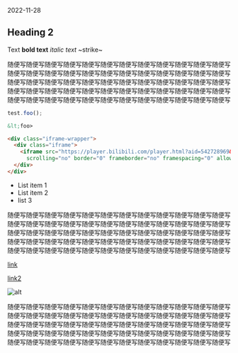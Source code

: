 <time>2022-11-28</time>

## Heading 2

Text **bold text** _italic text_ ~strike~

随便写随便写随便写随便写随便写随便写随便写随便写随便写随便写随便写随便写随便写随便写随便写随便写随便写随便写随便写随便写随便写随便写随便写随便写随便写随便写随便写随便写随便写随便写随便写随便写随便写随便写随便写随便写随便写随便写随便写随便写随便写随便写随便写随便写随便写随便写随便写随便写随便写随便写随便写随便写随便写随便写随便写随便写随便写随便写随便写随便写

```js
test.foo();
```

```html
&lt;foo>

<div class="iframe-wrapper">
  <div class="iframe">
    <iframe src="https://player.bilibili.com/player.html?aid=542728969&page=1&as_wide=1&high_quality=1&autoplay=0"
      scrolling="no" border="0" frameborder="no" framespacing="0" allowfullscreen="true"> </iframe>
  </div>
</div>
```

- List item 1
- List item 2
- list 3

随便写随便写随便写随便写随便写随便写随便写随便写随便写随便写随便写随便写随便写随便写随便写随便写随便写随便写随便写随便写随便写随便写随便写随便写随便写随便写随便写随便写随便写随便写随便写随便写随便写随便写随便写随便写随便写随便写随便写随便写随便写随便写随便写随便写随便写随便写随便写随便写随便写随便写随便写随便写随便写随便写随便写随便写随便写随便写随便写随便写

[link](https://google.com)

<a href="https://google.com" target="_blank">link2</a>

![alt](https://perishablepress.com/wp/wp-content/images/2021/favicon-standard.png)

随便写随便写随便写随便写随便写随便写随便写随便写随便写随便写随便写随便写随便写随便写随便写随便写随便写随便写随便写随便写随便写随便写随便写随便写随便写随便写随便写随便写随便写随便写随便写随便写随便写随便写随便写随便写随便写随便写随便写随便写随便写随便写随便写随便写随便写随便写随便写随便写随便写随便写随便写随便写随便写随便写随便写随便写随便写随便写随便写随便写
